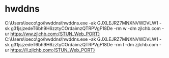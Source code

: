 # hwddns
C:\Users\loeco\go\hwddns\hwddns.exe -ak GJXLEJRZ7MNXNVWDVLW1 -sk g31jsjzedeT6bh9H6zztyCOrdaimzQTRPVgF18De -rm w -dm zjlchb.com -ur https://ww.zjlchb.com:{STUN_Web_PORT}
C:\Users\loeco\go\hwddns\hwddns.exe -ak GJXLEJRZ7MNXNVWDVLW1 -sk g31jsjzedeT6bh9H6zztyCOrdaimzQTRPVgF18De -rm l -dm zjlchb.com -ur https://ll.zjlchb.com:{STUN_Web_PORT}
